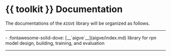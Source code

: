 # {{ toolkit }} Documentation

The documentations of the `AIGVE` library will be organized as follows.

-----------

<div class="grid cards" markdown>
- :fontawesome-solid-dove: [__`aigve`__](aigve/index.md) library for rpn model design, building, training, and evaluation
</div>

-----------